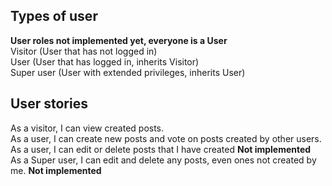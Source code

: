 Types of user  
------

**User roles not implemented yet, everyone is a User**  
Visitor (User that has not logged in)  
User (User that has logged in, inherits Visitor)  
Super user (User with extended privileges, inherits User)  
  
User stories  
------
As a visitor, I can view created posts.  
As a user, I can create new posts and vote on posts created by other users.  
As a user, I can edit or delete posts that I have created **Not implemented**  
As a Super user, I can edit and delete any posts, even ones not created by me. **Not implemented**  


